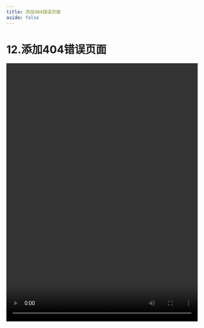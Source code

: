 ```yaml
---
title: 添加404错误页面
aside: false
---
```


# 12.添加404错误页面

<video autoplay src="http://qn.chinavanes.com/nodejs/module-5/12.添加404错误页面.mp4" controls controlsList="nodownload" width="100%" height="680"/>

